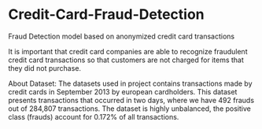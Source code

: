 # Credit-Card-Fraud-Detection

Fraud Detection model based on anonymized credit card transactions

It is important that credit card companies are able to recognize fraudulent credit card transactions so that customers are not charged for items that they did not purchase.

About Dataset:
The datasets used in project contains transactions made by credit cards in September 2013 by european cardholders. This dataset presents transactions that occurred in two days, where we have 492 frauds out of 284,807 transactions. The dataset is highly unbalanced, the positive class (frauds) account for 0.172% of all transactions.